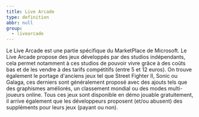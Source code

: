 ```yaml
---
title: Live Arcade
type: definition
abbr: null
group:
  - livearcade
---
```

Le Live Arcade est une partie spécifique du MarketPlace de Microsoft. Le Live Arcade propose des jeux développés par des studios indépendants, cela permet notamment à ces studios de pouvoir vivre grâce à des coûts bas et de les vendre à des tarifs compétitifs (entre 5 et 12 euros). On trouve également le portage d'anciens jeux tel que Street Fighter II, Sonic ou Galaga, ces derniers sont généralement proposé avec des ajouts tels que des graphismes améliorés, un classement mondial ou des modes multi-joueurs online. Tous ces jeux sont disponible en démo jouable gratuitement, il arrive également que les développeurs proposent (et/ou abusent) des suppléments pour leurs jeux (payant ou non).
